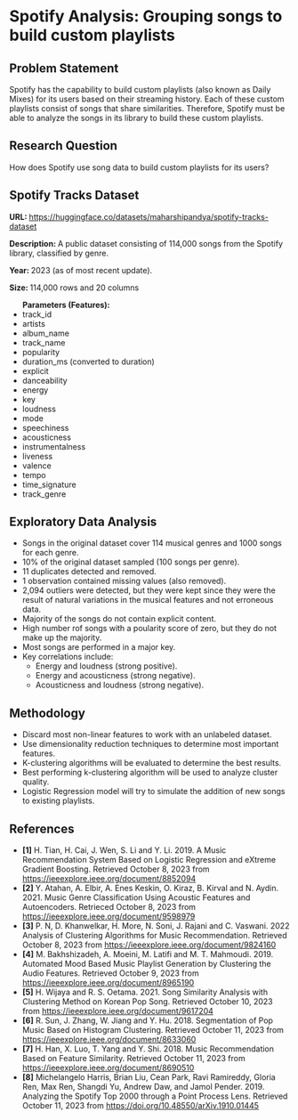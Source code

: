 <h1>Spotify Analysis: Grouping songs to build custom playlists</h1>
<h2>Problem Statement</h2>
<p>Spotify has the capability to build custom playlists (also known as Daily Mixes) for its users based on their streaming history. Each of these custom playlists consist of songs that share similarities. Therefore, Spotify must be able to analyze the songs in its library to build these custom playlists.</p>
<h2>Research Question</h2>
<p>How does Spotify use song data to build custom playlists for its users?</p>
<h2>Spotify Tracks Dataset</h2>
<p><b>URL: </b><a href="https://huggingface.co/datasets/maharshipandya/spotify-tracks-dataset">https://huggingface.co/datasets/maharshipandya/spotify-tracks-dataset</a></p>
<p><b>Description: </b>A public dataset consisting of 114,000 songs from the Spotify library, classified by genre.</p>
<p><b>Year: </b>2023 (as of most recent update).</p>
<p><b>Size: </b>114,000 rows and 20 columns</p>
<ul><b>Parameters (Features):</b>
  <li>track_id</li>
  <li>artists</li>
  <li>album_name</li>
  <li>track_name</li>
  <li>popularity</li>
  <li>duration_ms (converted to duration)</li>
  <li>explicit</li>
  <li>danceability</li>
  <li>energy</li>
  <li>key</li>
  <li>loudness</li>
  <li>mode</li>
  <li>speechiness</li>
  <li>acousticness</li>
  <li>instrumentalness</li>
  <li>liveness</li>
  <li>valence</li>
  <li>tempo</li>
  <li>time_signature</li>
  <li>track_genre</li>
</ul>

<h2>Exploratory Data Analysis</h2>
<ul>
  <li>Songs in the original dataset cover 114 musical genres and 1000 songs for each genre.</li>
  <li>10% of the original dataset sampled (100 songs per genre).</li>
  <li>11 duplicates detected and removed.</li>
  <li>1 observation contained missing values (also removed).</li>
  <li>2,094 outliers were detected, but they were kept since they were the result of natural variations in the musical features and not erroneous data.</li>
  <li>Majority of the songs do not contain explicit content.</li>
  <li>High number rof songs with a poularity score of zero, but they do not make up the majority.</li>
  <li>Most songs are performed in a major key.</li>
  <li>Key correlations include:
    <ul>
      <li>Energy and loudness (strong positive).</li>
      <li>Energy and acousticness (strong negative).</li>
      <li>Acousticness and loudness (strong negative).</li>
    </ul>
    </li>
</ul>
<h2>Methodology</h2>
<ul>
  <li>Discard most non-linear features to work with an unlabeled dataset.</li>
  <li>Use dimensionality reduction techniques to determine most important features.</li>
  <li>K-clustering algorithms will be evaluated to determine the best results.</li>
  <li>Best performing k-clustering algorithm will be used to analyze cluster quality.</li>
  <li>Logistic Regression model will try to simulate the addition of new songs to existing playlists.</li>
</ul>

<h2>References</h2>
<ul>
  <li><b>[1]</b> H. Tian, H. Cai, J. Wen, S. Li and Y. Li. 2019. A Music Recommendation System Based on Logistic Regression and eXtreme Gradient Boosting. Retrieved October 8, 2023 from <a href='https://ieeexplore.ieee.org/document/8852094'>https://ieeexplore.ieee.org/document/8852094</a></li>
<li><b>[2]</b> Y. Atahan, A. Elbir, A. Enes Keskin, O. Kiraz, B. Kirval and N. Aydin. 2021. Music Genre Classification Using Acoustic Features and Autoencoders. Retrieced October 8, 2023 from <a href='https://ieeexplore.ieee.org/document/9598979'>https://ieeexplore.ieee.org/document/9598979</a></li>
  <li><b>[3]</b> P. N, D. Khanwelkar, H. More, N. Soni, J. Rajani and C. Vaswani. 2022 Analysis of Clustering Algorithms for Music Recommendation. Retrieved October 8, 2023 from <a href='https://ieeexplore.ieee.org/document/9824160'>https://ieeexplore.ieee.org/document/9824160</a></li>
  <li><b>[4]</b> M. Bakhshizadeh, A. Moeini, M. Latifi and M. T. Mahmoudi. 2019. Automated Mood Based Music Playlist Generation by Clustering the Audio Features. Retrieved October 9, 2023 from <a href='https://ieeexplore.ieee.org/document/8965190'>https://ieeexplore.ieee.org/document/8965190</a></li>
  <li><b>[5]</b> H. Wijaya and R. S. Oetama. 2021. Song Similarity Analysis with Clustering Method on Korean Pop Song. Retrieved October 10, 2023 from <a href='https://ieeexplore.ieee.org/document/9617204'>https://ieeexplore.ieee.org/document/9617204</a></li>
  <li><b>[6]</b> R. Sun, J. Zhang, W. Jiang and Y. Hu. 2018. Segmentation of Pop Music Based on Histogram Clustering. Retrieved October 11, 2023 from <a href='https://ieeexplore.ieee.org/document/8633060'>https://ieeexplore.ieee.org/document/8633060</a></li>
  <li><b>[7]</b> H. Han, X. Luo, T. Yang and Y. Shi. 2018. Music Recommendation Based on Feature Similarity. Retrieved October 11, 2023 from <a href='https://ieeexplore.ieee.org/document/8690510'>https://ieeexplore.ieee.org/document/8690510</a></li>
  <li><b>[8]</b> Michelangelo Harris, Brian Liu, Cean Park, Ravi Ramireddy, Gloria Ren, Max Ren, Shangdi Yu, Andrew Daw, and Jamol Pender. 2019. Analyzing the Spotify Top 2000 through a Point Process Lens. Retrieved October 11, 2023 from <a href='https://doi.org/10.48550/arXiv.1910.01445'>https://doi.org/10.48550/arXiv.1910.01445</a></li>
</ul>

